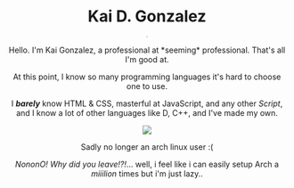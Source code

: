 <h1 align="center">Kai D. Gonzalez</h1>

<p align="center" style="font-size: 1px">he/him</p>
<p align="center" style="font-size: 0.5px"><em>bisexual</em></p>


<p align="center">Hello. I'm Kai Gonzalez, a professional at *seeming* professional. That's all I'm good at.</p>

<p align="center">At this point, I know so many programming languages it's hard to choose one to use.</p>

<p align="center">I <strong><em>barely</em></strong> know HTML & CSS, masterful at JavaScript, and any other <em>Script</em>, and I know a lot of other languages like D, C++, and I've made my own.

</p>

<p align="center">
  <a>
    <img src="https://skillicons.dev/icons?i=git,linux,lua,c,vim,nodejs,py,cpp,godot,github,js,julia,md" />
  </a>
</p>

<p align="center">Sadly no longer an arch linux user :(</p>
<p align="center"><em>NononO! Why did you leave!?!</em>... well, i feel like i can easily setup Arch a <em>miiilion</em> times but i'm just lazy..</p>
